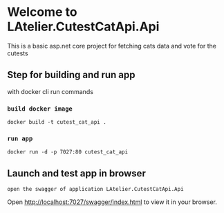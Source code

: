 # Welcome to LAtelier.CutestCatApi.Api

This is a basic asp.net core project for fetching cats data and vote for the cutests

## Step for building and run app

with docker cli run commands

### `build docker image`

```
docker build -t cutest_cat_api .
```

### `run app`

```
docker run -d -p 7027:80 cutest_cat_api
```

## Launch and test app in browser

`open the swagger of application LAtelier.CutestCatApi.Api`

Open [http://localhost:7027/swagger/index.html](http://localhost:7027/swagger/index.html) to view it in your browser.
